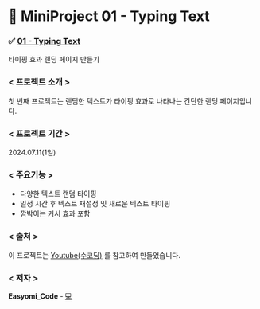 # 📍 MiniProject 01 - Typing Text
### ✅ [**01 - Typing Text**](https://github.com/easyomi-code/MiniProject/tree/main/mini01)
타이핑 효과 랜딩 페이지 만들기
### < 프로젝트 소개 >
첫 번째 프로젝트는 랜덤한 텍스트가 타이핑 효과로 나타나는 간단한 랜딩 페이지입니다.
### < 프로젝트 기간 >
2024.07.11(1일)
### < 주요기능 >
- 다양한 텍스트 랜덤 타이핑
- 일정 시간 후 텍스트 재설정 및 새로운 텍스트 타이핑
- 깜박이는 커서 효과 포함
### < 출처 >
이 프로젝트는 [Youtube(수코딩)](https://youtu.be/e56H5n1SvEs?si=k9QNBIRnNug3fFfQ) 를 참고하여 만들었습니다.
### < 저자 >
**Easyomi_Code** - [💻](https://github.com/easyomi-code)

